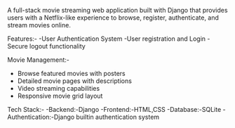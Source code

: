A full-stack movie streaming web application built with Django that provides users with a Netflix-like experience to browse, register, authenticate, and stream movies online.

Features:-
  -User Authentication System
  -User registration and Login
  -Secure logout functionality

Movie Management:-
  - Browse featured movies with posters
  - Detailed movie pages with descriptions
  - Video streaming capabilities
  - Responsive movie grid layout

Tech Stack:-
  -Backend:-Django
  -Frontend:-HTML,CSS
  -Database:-SQLite
  -Authentication:-Django builtin authentication system
  
